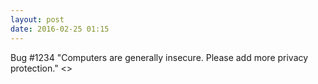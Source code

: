 ```yaml
---
layout: post
date: 2016-02-25 01:15
---
```

Bug #1234 "Computers are generally insecure. Please add more privacy protection." <<Closed as Expected Behavior>> 

